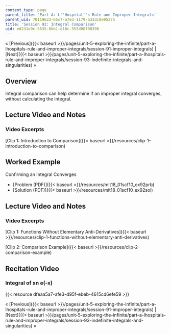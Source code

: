 ```yaml
---
content_type: page
parent_title: 'Part A: L''Hospital''s Rule and Improper Integrals'
parent_uid: 70119623-65c7-a7e3-1179-a33dc8e95275
title: 'Session 92: Integral Comparison'
uid: ed231e9c-5635-6bb1-e18c-555d00f08398
---
```


« [Previous]({{< baseurl >}}/pages/unit-5-exploring-the-infinite/part-a-lhospitals-rule-and-improper-integrals/session-91-improper-integrals) | [Next]({{< baseurl >}}/pages/unit-5-exploring-the-infinite/part-a-lhospitals-rule-and-improper-integrals/session-93-indefinite-integrals-and-singularities) »

Overview
--------

Integral comparison can help determine if an improper integral converges, without calculating the integral.

Lecture Video and Notes
-----------------------

### Video Excerpts

[Clip 1: Introduction to Comparison]({{< baseurl >}}/resources/clip-1-introduction-to-comparison)

Worked Example
--------------

Conﬁrming an Integral Converges

*   [Problem (PDF)]({{< baseurl >}}/resources/mit18_01scf10_ex92prb)
*   [Solution (PDF)]({{< baseurl >}}/resources/mit18_01scf10_ex92sol)

Lecture Video and Notes
-----------------------

### Video Excerpts

[Clip 1: Functions Without Elementary Anti-Derivatives]({{< baseurl >}}/resources/clip-1-functions-without-elementary-anti-derivatives)

[Clip 2: Comparison Example]({{< baseurl >}}/resources/clip-2-comparison-example)

Recitation Video
----------------

### Integral of xn e(-x)

{{< resource dfeaa5a7-afe3-d95f-ebeb-4615cd6efe59 >}}

« [Previous]({{< baseurl >}}/pages/unit-5-exploring-the-infinite/part-a-lhospitals-rule-and-improper-integrals/session-91-improper-integrals) | [Next]({{< baseurl >}}/pages/unit-5-exploring-the-infinite/part-a-lhospitals-rule-and-improper-integrals/session-93-indefinite-integrals-and-singularities) »